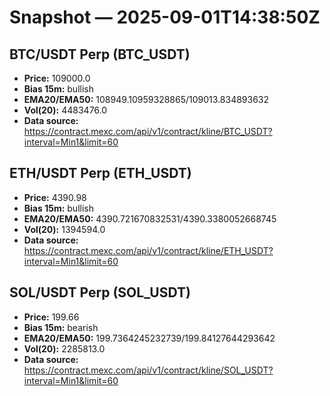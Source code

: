 # Snapshot — 2025-09-01T14:38:50Z

## BTC/USDT Perp (BTC_USDT)
- **Price:** 109000.0
- **Bias 15m:** bullish
- **EMA20/EMA50:** 108949.10959328865/109013.834893632
- **Vol(20):** 4483476.0
- **Data source:** https://contract.mexc.com/api/v1/contract/kline/BTC_USDT?interval=Min1&limit=60

## ETH/USDT Perp (ETH_USDT)
- **Price:** 4390.98
- **Bias 15m:** bullish
- **EMA20/EMA50:** 4390.721670832531/4390.3380052668745
- **Vol(20):** 1394594.0
- **Data source:** https://contract.mexc.com/api/v1/contract/kline/ETH_USDT?interval=Min1&limit=60

## SOL/USDT Perp (SOL_USDT)
- **Price:** 199.66
- **Bias 15m:** bearish
- **EMA20/EMA50:** 199.7364245232739/199.84127644293642
- **Vol(20):** 2285813.0
- **Data source:** https://contract.mexc.com/api/v1/contract/kline/SOL_USDT?interval=Min1&limit=60
